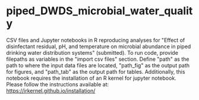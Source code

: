# piped_DWDS_microbial_water_quality
CSV files and Jupyter notebooks in R reproducing analyses for "Effect of disinfectant residual, pH, and temperature on microbial abundance in piped drinking water distribution systems" (submitted). To run code, provide filepaths as variables in the "import csv files" section. Define "path" as the path to where the input data files are located, "path_fig" as the output path for figures, and "path_tab" as the output path for tables. Additionally, this notebook requires the installation of an R kernel for jupyter notebook. Please follow the instructions available at: https://irkernel.github.io/installation/
